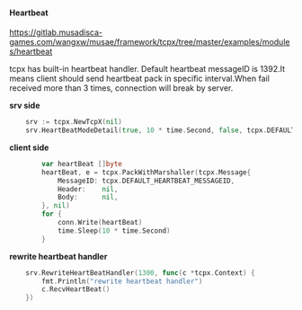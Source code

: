 #### Heartbeat

https://gitlab.musadisca-games.com/wangxw/musae/framework/tcpx/tree/master/examples/modules/heartbeat

tcpx has built-in heartbeat handler. Default heartbeat messageID is 1392.It means client should send heartbeat pack in specific interval.When fail received more than 3 times, connection will break by server.

**srv side**
```go
    srv := tcpx.NewTcpX(nil)
    srv.HeartBeatModeDetail(true, 10 * time.Second, false, tcpx.DEFAULT_HEARTBEAT_MESSAGEID)
```

**client side**
```go
        var heartBeat []byte
        heartBeat, e = tcpx.PackWithMarshaller(tcpx.Message{
            MessageID: tcpx.DEFAULT_HEARTBEAT_MESSAGEID,
            Header:    nil,
            Body:      nil,
        }, nil)
        for {
            conn.Write(heartBeat)
            time.Sleep(10 * time.Second)
        }
```

**rewrite heartbeat handler**
```go
    srv.RewriteHeartBeatHandler(1300, func(c *tcpx.Context) {
        fmt.Println("rewrite heartbeat handler")
        c.RecvHeartBeat()
    })
```